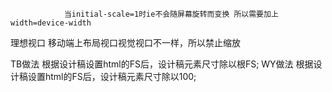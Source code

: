 
				当initial-scale=1时ie不会随屏幕旋转而变换 所以需要加上width=device-width
<meta name="viewport" content="width=device-width, initial-scale=1, maximun-scale=1, user-scable=no">
				理想视口	移动端上布局视口视觉视口不一样，所以禁止缩放


TB做法
根据设计稿设置html的FS后，设计稿元素尺寸除以根FS;
WY做法
根据设计稿设置html的FS后，设计稿元素尺寸除以100;